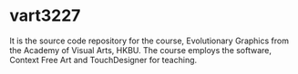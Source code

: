 # vart3227
It is the source code repository for the course, Evolutionary Graphics from the Academy of Visual Arts, HKBU. The course employs the software, Context Free Art and TouchDesigner for teaching.
